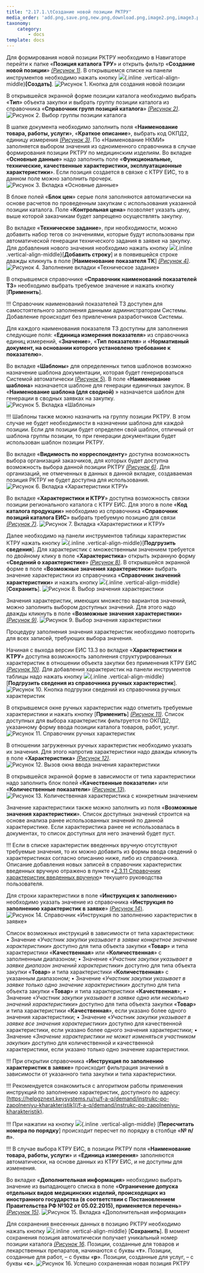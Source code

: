 ```yaml
---
title: "2.17.1.\tСоздание новой позиции РКТРУ"
media_order: 'add.png,save.png,new.png,download.png,image2.png,image3.png,image4.png,image5.png,image6.png,image1.png,image10.png,image12.png,image13.png,image14.png,image15.png,image16.png,image17.png,image18.png,image19.png,imp_rchar.png,image8.png,123.png'
taxonomy:
    category:
        - docs
template: docs
---
```


Для формирования новой позиции РКТРУ необходимо в Навигаторе перейти к папке «**Позиция каталога ТРУ**» и открыть фильтр «**Создание новой позиции**» *[(Рисунок 1)](#ris-01)*. В открывшемся списке на панели инструментов необходимо нажать кнопку ![](new.png){.inline .vertical-align-middle}**[Создать]**.
 ![Рисунок 1. Кнопка для создания новой позиции](image1.png?id=ris-01)

В открывшейся экранной форме позиции каталога необходимо выбрать «**Тип**» объекта закупки и выбрать группу позиции каталога из справочника «**Cправочник групп позиций каталога**» *[(Рисунок 2)](#ris-02)*.
 ![Рисунок 2. Выбор группы позиции каталога](image2.png?id=ris-02)

В шапке документа необходимо заполнить поля «**Наименование товара, работы, услуги**», «**Краткое описание**», выбрать код ОКПД2, единицу измерения *[(Рисунок 3)](#ris-03)*. По «Наименование НКМИ» заполняется выбором значения из одноименного справочника в случае формирования позиции РКТРУ по медицинским изделиям. Во вкладке «**Основные данные**» надо заполнить поле «**Функциональные, технические, качественные характеристики, эксплуатационные характеристики**». Если позиция создается в связке с КТРУ ЕИС, то в данном поле можно заполнить прочерк.
 ![Рисунок 3. Вкладка «Основные данные»](image3.png?id=ris-03)

В блоке полей «**Блок цен**» серые поля заполняются автоматически на основе расчетов по проведенным закупкам с использования указанной позиции каталога. Поле «**Контрольная цена**» позволяет указать цену, выше которой заказчикам будет запрещено осуществлять закупку.

Во вкладке  «**Техническое задание**», при необходимости, можно добавить набор тегов со значениями, которые будут использованы при автоматической генерации технического задания в заявке на закупку. Для добавления нового значения необходимо нажать кнопку ![](add.png){.inline .vertical-align-middle}[**Добавить строку**] и в появившейся строке дважды кликнуть в поле [**Наименование показателя ТК**] *[(Рисунок 4)](#ris-04)*.
 ![Рисунок 4. Заполнение вкладки «Техническое задание»](image4.png?id=ris-04)

В открывшемся справочнике «**Справочник наименований показателей ТЗ**» необходимо выбрать требуемое значение и нажать кнопку [**Применить**].

!!! Справочник наименований показателей ТЗ доступен для самостоятельного заполнения данными администраторам Системы. Добавление происходит без привлечения разработчиков Системы.

Для каждого наименования показателя ТЗ доступны для заполнения следующие поля: «**Единица измерения показателя**» из справочника единиц измерений, «**Значение**», «**Тип показателя**» и «**Нормативный документ, на основании которого установлено требование к показателю**».

Во вкладке «**Шаблоны**» для определенных типов шаблонов возможно назначение шаблона документации, которая будет генерироваться Системой автоматически [(*Рисунок 5*)](#ris-05). В поле «**Наименование шаблона**» назначается шаблоне для генерации единичных закупок. В «**Наименование шаблона (для сводной)** » назначается шаблон для генерации в сводных заявках на закупку.
 ![Рисунок 5. Вкладка «Шаблоны»](image5.png?id=ris-05)

!!! Шаблоны также можно назначить на группу позиции РКТРУ. В этом случае не будет необходимости в назначении шаблона для каждой позиции. Если для позиции будет определен свой шаблон, отличный от шаблона группы позиции, то при генерации документации будет использован шаблон позиции РКТРУ. 

Во вкладке «**Видимость по корреспонденту**» доступна возможность выбора организаций заказчиков, для которых будет доступна возможность выбора данной позиции РКТРУ *[(Рисунок 6)](#ris-06)*. Для организаций, не отмеченных в данных в данной вкладке, создаваемая позиция РКТРУ не будет доступна для использования.
 ![Рисунок 6. Вкладка «Характеристики КТРУ»](image6.png?id=ris-06)

Во вкладке «**Характеристики и КТРУ**» доступна возможность связки позиции регионального каталога с КТРУ ЕИС. Для этого в поле «**Код каталога продукции**» необходимо из справочника «**Справочник позиций каталога ЕИС**» выбрать требуемую позицию для связи *[(Рисунок 7)](#ris-07)*.
 ![Рисунок 7. Вкладка «Характеристики и КТРУ»](image12.png?id=ris-07)

Далее необходимо на панели инструментов таблицы характеристик КТРУ нажать кнопку ![](download.png){.inline .vertical-align-middle}[**Подгрузить сведения**]. Для характеристик с множественным значением требуется по двойному клику в поле «**Характеристика**» открыть экранную форму «**Сведений о характеристике**» *[(Рисунок 8)](#ris-08)*. В открывшейся экранной форме в поле «**Возможные значения характеристики**» выбрать значение характеристики из справочника «**Справочник значений характеристики**» и нажать кнопку ![](save.png){.inline .vertical-align-middle} [**Сохранить**].
![Рисунок 8. Выбор значения характеристики](image8.png?id=ris-08)

Значения характеристик, имеющих множество вариантов значений, можно заполнить выбором доступных значений. Для этого надо дважды кликнуть в поле «**Возможные значения характеристики**» *[(Рисунок 9)](#ris-09)*.
![Рисунок 9. Выбор значения характеристики](image13.png?id=ris-09)

Процедуру заполнения значения характеристик необходимо повторить для всех записей, требующих выбора значения.

Начиная с выхода версии ЕИС 13.3 во вкладке «**Характеристики и КТРУ**» доступна возможность заполнения структурированных характеристик в отношении объекта закупки без применения КТРУ ЕИС *[(Рисунок 10)](#ris-10)*. Для добавления характеристик на панели инструментов таблицы надо нажать кнопку ![](imp_rchar.png){.inline .vertical-align-middle} [**Подгрузить сведения из справочника ручных характеристик**].
![Рисунок 10. Кнопка подгрузки сведений из справочника ручных характеристик](image14.png?id=ris-10)

В открывшемся окне ручных характеристик надо отметить требуемые характеристики и нажать кнопку [**Применить**] *[(Рисунок 11)](#ris-11)*. Список доступных для выбора характеристик фильтруется по ОКПД2, указанному форму ввода позиции каталога товаров, работ, услуг.
![Рисунок 11. Справочник ручных характеристик](image15.png?id=ris-11)

В отношении загруженных ручных характеристик необходимо указать их значения. Для этого напротив характеристики надо дважды кликнуть в поле «**Характеристика**» *[(Рисунок 12)](#ris-12)*.
![Рисунок 12. Вызов окна ввода значения характеристики](image16.png?id=ris-12)

В открывшейся экранной форме в зависимости от типа характеристики надо заполнить блок полей «**Качественные показатели**» или «**Количественные показатели**» [(_Рисунок 13_)](#ris-13).
![Рисунок 13. Количественная характеристика с конкретным значением](image17.png?id=ris-13)

Значение характеристики также можно заполнить из поля «**Возможные значения характеристики**». Список доступных значений строится на основе анализа ранее использованных значений по данной характеристике. Если характеристика ранее не использовалась в документах, то список доступных для него значений будет пуст.

!!! Если в списке характеристик введенных вручную отсутствуют требуемые значения, то их можно добавить из формы ввода сведений о характеристиках согласно описанию ниже, либо из справочника. Описание добавления новых записей в справочник характеристик введенных вручную отражено в пункте «[2.3.11 Справочник характеристик введенных вручную](/complex-operations/ispolzovanie-dostupnykh-spravochnikov/manual_char)» текущего руководства пользователя.

Для строки характеристики в поле «**Инструкция к заполнению**» необходимо указать значение из справочника «**Инструкция по заполнению характеристик в заявке**» [(_Рисунок 14_)](#ris-14).
![Рисунок 14. Справочник «Инструкция по заполнению характеристик в заявке»](image18.png?id=ris-14)

Список возможных инструкций в зависимости от типа характеристики: 
•	Значение «_Участник закупки указывает в заявке конкретное значение характеристики_» доступно для типа объекта закупки «**Товар**» и типа характеристики «**Качественная**» или «**Количественная**» с заполненным диапазоном;
•	Значение «_Участник закупки указывает в заявке диапазон значений характеристики_» доступно для типа объекта закупки «**Товар**» и типа характеристики «**Количественная**» с указанным диапазоном;
•	Значение «_Участник закупки указывает в заявке только одно значение характеристики_» доступно для типа объекта закупки «**Товар**» и типа характеристики «**Качественная**»;
•	Значение «_Участник закупки указывает в заявке одно или несколько значений характеристики_» доступно для типа объекта закупки «**Товар**» и типа характеристики «**Качественная**», если указано более одного значения характеристики;
•	Значение «_Участник закупки указывает в заявке все значения характеристики_» доступно для качественной характеристики, если указано более одного значения характеристики;
•	Значение «_Значение характеристики не может изменяться участником закупки_» доступно для количественной и качественной характеристики, если указано только одно значение характеристики.

!!! При открытии справочника «**Инструкция по заполнению характеристик в заявке**» происходит фильтрация значений в зависимости от указанного типа закупки и типа характеристики. 

!!! Рекомендуется ознакомиться с алгоритмом работы применения инструкций по заполнению характеристик, доступного по адресу: [https://helpgznext.keysystems.ru/ru/f-a-q/demand/instrukc-po-zapolneniyu-kharakteristik](/f-a-q/demand/instrukc-po-zapolneniyu-kharakteristik).

!!! При нажатии на кнопку ![](123.png){.inline .vertical-align-middle} [**Пересчитать номера по порядку**] происходит пересчет по порядку в столбце «**№ п/п**».

!!! В случае выбора КТРУ ЕИС, в позиции РКТРУ поля «**Наименование товара, работы, услуги**» и «**Единица измерения**» заполняются автоматически, на основе данных из КТРУ ЕИС, и не доступны для изменения.

Во вкладке «**Дополнительная информация**» необходимо выбрать значение из выпадающего списка в поле «**Ограничение допуска отдельных видов медицинских изделий, происходящих из иностранного государства (в соответствии с Постановлением Правительства РФ №102 от 05.02.2015), применяется перечень**» *[(Рисунок 15)](#ris-15)*.
![Рисунок 15. Вкладка «Дополнительная информация»](image10.png?id=ris-15)

Для сохранения внесенных данных в позицию РКТРУ необходимо нажать кнопку ![](save.png){.inline .vertical-align-middle} [**Сохранить**]. В момент сохранения позиция автоматически получает уникальный номер позиции каталога *[(Рисунок 16](#ris-16)*. Позиции, созданные для товаров и лекарственных препаратов, начинаются с буквы «**т**». Позиции, созданные для работ, – с буквы «**р**». Позиции, созданные для услуг, – с буквы «**с**».
 ![Рисунок 16. Успешно сохраненная новая позиция РКТРУ](image19.png?id=ris-16)